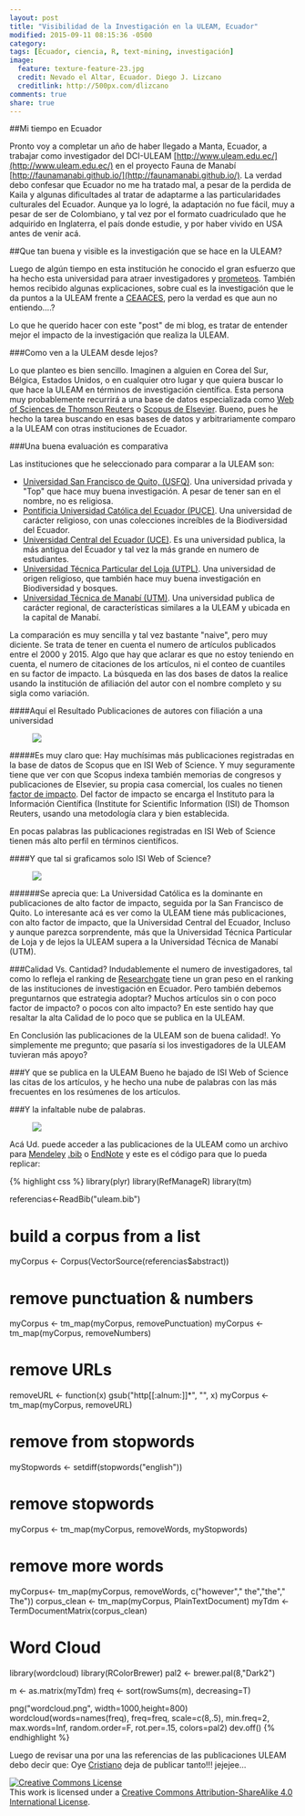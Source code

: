 ```yaml
---
layout: post
title: "Visibilidad de la Investigación en la ULEAM, Ecuador"
modified: 2015-09-11 08:15:36 -0500
category:
tags: [Ecuador, ciencia, R, text-mining, investigación]
image:
  feature: texture-feature-23.jpg
  credit: Nevado el Altar, Ecuador. Diego J. Lizcano
  creditlink: http://500px.com/dlizcano
comments: true
share: true
---
```



##Mi tiempo en Ecuador

Pronto voy a completar un año de haber llegado a Manta, Ecuador, a trabajar como investigador del DCI-ULEAM [http://www.uleam.edu.ec/](http://www.uleam.edu.ec/) en el proyecto Fauna de Manabí [http://faunamanabi.github.io/](http://faunamanabi.github.io/). 
La verdad debo confesar que Ecuador no me ha tratado mal, a pesar de la perdida de Kaila y algunas dificultades al tratar de adaptarme a las particularidades culturales del Ecuador. Aunque ya lo logré, la adaptación no fue fácil, muy a pesar de ser de Colombiano, y tal vez por el formato cuadriculado que he adquirido en Inglaterra, el país donde estudie, y por haber vivido en USA antes de venir acá. 

##Que tan buena y visible es la investigación que se hace en la ULEAM?

Luego de algún tiempo en esta institución he conocido el gran esfuerzo que ha hecho esta universidad para atraer investigadores y [prometeos](http://prometeo.educacionsuperior.gob.ec/). También hemos recibido algunas explicaciones, sobre cual es la investigación que le da puntos a la ULEAM frente a [CEAACES](http://www.ceaaces.gob.ec/), pero la verdad es que aun no entiendo....?

Lo que he querido hacer con este "post" de mi blog, es tratar de entender mejor el impacto de la investigación que realiza la ULEAM.  

###Como ven a la ULEAM desde lejos?

Lo que planteo es bien sencillo. Imaginen a alguien en Corea del Sur, Bélgica, Estados Unidos, o en cualquier otro lugar y que quiera buscar lo que hace la ULEAM en términos de investigación científica. Esta persona muy probablemente 
recurrirá a una base de datos especializada como [Web of Sciences de Thomson Reuters](http://wokinfo.com/) o [Scopus de Elsevier](http://www.elsevier.com/solutions/scopus).  Bueno, pues he hecho la tarea buscando en esas bases de datos y arbitrariamente comparo a la ULEAM con otras instituciones de Ecuador. 

###Una buena evaluación es comparativa

Las instituciones que he seleccionado para comparar a la ULEAM son:

- [Universidad San Francisco de Quito, (USFQ)](http://www.usfq.edu.ec/Paginas/Inicio.aspx). Una universidad privada y "Top" que hace muy buena investigación. A pesar de tener san en el nombre, no es religiosa.
- [Pontificia Universidad Católica del Ecuador (PUCE)](http://www.puce.edu.ec/). Una universidad de carácter religioso, con unas colecciones increíbles de la Biodiversidad del Ecuador.
- [Universidad Central del Ecuador (UCE)](http://www.uce.edu.ec/). Es una universidad publica, la más antigua del Ecuador y tal vez la más grande en numero de estudiantes. 
- [Universidad Técnica Particular del Loja (UTPL)](http://www.utpl.edu.ec/). Una universidad de origen religioso, que también hace muy buena investigación en Biodiversidad y bosques.  
- [Universidad Técnica de Manabí (UTM)](http://www.utm.edu.ec/). Una universidad publica de carácter regional, de características similares a la ULEAM y ubicada en la capital de Manabí. 

La comparación es muy sencilla y tal vez bastante "naive", pero muy diciente. Se trata de tener en cuenta el numero de artículos publicados entre el 2000 y 2015.
Algo que hay que aclarar es que no estoy teniendo en cuenta, el numero de citaciones de los artículos, ni el conteo de cuantiles en su factor de impacto. La búsqueda en las dos bases de datos la realice usando la institución de afiliación del autor con el nombre completo y su sigla como variación.

####Aquí el Resultado
Publicaciones de autores con filiación a una universidad
<figure>
	<a href="/images/uleam/juntas.png"><img src="/images/uleam/juntas.png"></a>
</figure>

#####Es muy claro que:
Hay muchísimas más publicaciones registradas en la base de datos de Scopus que en ISI Web of Science. Y muy seguramente tiene que ver con que Scopus indexa también 
memorias de congresos y publicaciones de Elsevier, su propia casa comercial, los cuales no tienen [factor de impacto](https://es.wikipedia.org/wiki/Factor_de_impacto). Del factor de impacto se encarga el Instituto para la Información Científica (Institute for Scientific Information (ISI) de Thomson Reuters, usando una metodología clara y bien establecida.

En pocas palabras las publicaciones registradas en ISI Web of Science tienen más alto perfil en términos científicos. 

####Y que tal si graficamos solo ISI Web of Science?
<figure>
	<a href="/images/uleam/isi.png"><img src="/images/uleam/isi.png"></a>
</figure>

######Se aprecia que:
La Universidad Católica es la dominante en publicaciones de alto factor de impacto, seguida por la San Francisco de Quito. Lo interesante acá es ver como la ULEAM tiene más publicaciones, con alto factor de impacto, que la 
Universidad Central del Ecuador, Incluso y aunque parezca sorprendente, más que la Universidad Técnica Particular de Loja y de lejos la ULEAM supera a la Universidad Técnica de Manabí (UTM).  

###Calidad Vs. Cantidad?
Indudablemente el numero de investigadores, tal como lo refleja el ranking de [Researchgate](https://www.researchgate.net/institutions/Ecuador?order=rgScore&method=total) tiene un gran peso en el ranking de las instituciones de investigación en Ecuador. Pero también debemos preguntarnos que estrategia adoptar? Muchos artículos sin o con poco factor de impacto? o pocos con alto impacto? En este sentido hay que resaltar la alta Calidad de lo poco que se publica en la ULEAM. 

En Conclusión las publicaciones de la ULEAM son de buena calidad!. Yo simplemente me pregunto; que pasaría si los investigadores de la ULEAM tuvieran más apoyo?

###Y que se publica en la ULEAM
Bueno he bajado de ISI Web of Science las citas de los artículos, y he hecho una nube de palabras con las más frecuentes en los resúmenes de los artículos.

###Y la infaltable nube de palabras.
<figure>
  <a href="/images/uleam/wordcloud.png"><img src="/images/uleam/wordcloud.png"></a>
</figure>


Acá Ud. puede acceder a las publicaciones de la ULEAM como un archivo para [Mendeley](/content/uleam.ris) [.bib](/content/uleam.bib) o [EndNote](/content/uleam_endnote.xml) y este es el código para que lo pueda replicar:


{% highlight css %}
library(plyr)
library(RefManageR)
library(tm)

referencias<-ReadBib("uleam.bib")

# build a corpus from a list
myCorpus <- Corpus(VectorSource(referencias$abstract))

# remove punctuation & numbers
myCorpus <- tm_map(myCorpus, removePunctuation)
myCorpus <- tm_map(myCorpus, removeNumbers)
# remove URLs
removeURL <- function(x) gsub("http[[:alnum:]]*", "", x)
myCorpus <- tm_map(myCorpus, removeURL)

# remove  from stopwords
myStopwords <- setdiff(stopwords("english"))
# remove stopwords
myCorpus <- tm_map(myCorpus, removeWords, myStopwords)
# remove more words 
myCorpus<- tm_map(myCorpus, removeWords, c("however","  the","the"," The"))
corpus_clean <- tm_map(myCorpus, PlainTextDocument)
myTdm <- TermDocumentMatrix(corpus_clean)

# Word Cloud
library(wordcloud)
library(RColorBrewer)
pal2 <- brewer.pal(8,"Dark2")

m <- as.matrix(myTdm)
freq <- sort(rowSums(m), decreasing=T)

png("wordcloud.png", width=1000,height=800)
wordcloud(words=names(freq), freq=freq, scale=c(8,.5), min.freq=2, 
          max.words=Inf, random.order=F, rot.per=.15, colors=pal2)
dev.off()
{% endhighlight %}

Luego de revisar una por una las referencias de las publicaciones ULEAM debo decir que: Oye [Cristiano](https://www.researchgate.net/profile/Cristiano_Araujo2) deja de publicar tanto!!! jejejee...


<a rel="license" href="http://creativecommons.org/licenses/by-sa/4.0/"><img alt="Creative Commons License" style="border-width:0" src="http://i.creativecommons.org/l/by-sa/4.0/88x31.png" /></a><br />This work is licensed under a <a rel="license" href="http://creativecommons.org/licenses/by-sa/4.0/">Creative Commons Attribution-ShareAlike 4.0 International License</a>.